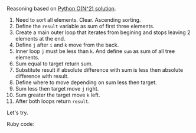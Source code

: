 Reasoning based on [Python O(N^2) solution](https://leetcode.com/problems/3sum-closest/discuss/7871/Python-O(N2)-solution).

1. Need to sort all elements. Clear. Ascending sorting.
2. Define the `result` variable as sum of first three elements.
3. Create a main outer loop that iterates from begining and stops leaving 2 elements at the end.
4. Define `j` after `i` and `k` move from the back.
5. Inner loop `j` must be less than `k`. And define `sum` as sum of all tree elements.
6. Sum equal to target return sum.
7. Substitute result if absolute difference with sum is less then absolute difference with result.
8. Define where to move depending on sum less then target. 
9. Sum less then target move `j` right.
10. Sum greater the target move `k` left.
11. After both loops return `result`.

Let's try.

Ruby code:
```Ruby
```
